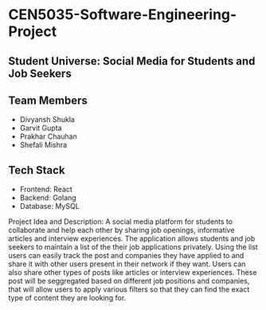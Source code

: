 # CEN5035-Software-Engineering-Project

## Student Universe: Social Media for Students and Job Seekers

## Team Members
- Divyansh Shukla
- Garvit Gupta
- Prakhar Chauhan
- Shefali Mishra

## Tech Stack
- Frontend: React 
- Backend: Golang
- Database: MySQL

Project Idea and Description:
A social media platform for students to collaborate and help each other by sharing job openings, informative articles and interview experiences. 
The application allows students and job seekers to maintain a list of the their job applications privately. Using the list users can easily track the post and companies they have applied to and share it with other users present in their network if they want. Users can also share other types of posts like articles or interview experiences. These post will be seggregated based on different job positions and companies, that will allow users to apply various filters so that they can find the exact type of content they are looking for.
